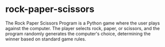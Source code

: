 # rock-paper-scissors
The Rock Paper Scissors Program is a Python game where the user plays against the computer. The player selects rock, paper, or scissors, and the program randomly generates the computer's choice, determining the winner based on standard game rules.
